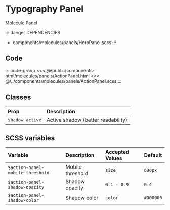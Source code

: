 # Typography Panel
<Badge type="info">Molecule</Badge> <Badge type="info">Panel</Badge>

::: danger DEPENDENCIES
 - components/molecules/panels/HeroPanel.scss
:::

## Code

<div class="dev-section">
    <!--@include: ../../public/components-html/molecules/panels/ActionPanel.html -->
</div>

::: code-group
<<< @/public/components-html/molecules/panels/ActionPanel.html
<<< @/../components/molecules/panels/ActionPanel.scss
:::

## Classes

| Prop             | Description                                     |
|:-----------------|:------------------------------------------------|
| `shadow-active`  | Active shadow (better readability)              |

## SCSS variables

| Variable                         | Description      | Accepted Values | Default   |
|:---------------------------------|:-----------------|:----------------|:----------|
| `$action-panel-mobile-threshold` | Mobile threshold | `size`          | `600px`   |
| `$action-panel-shadow-opacity`   | Shadow opacity   | `0.1 - 0.9`     | `0.4`     |
| `$action-panel-shadow-color`     | Shadow color     | `color`         | `#000000` |

<style lang="scss">
@import "docs/theme.scss";

$action-panel-shadow-color: $primary-color;
$hero-panel-shadow-color: $primary-color;

@import "components/molecules/panels/HeroPanel.scss";
@import "components/molecules/panels/ActionPanel.scss";
</style>